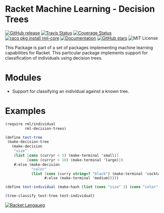 # Racket Machine Learning - Decision Trees

[![GitHub release](https://img.shields.io/github/release/johnstonskj/rml-decisiontrees.svg?style=flat-square)](https://github.com/johnstonskj/rml-decisiontrees/releases)
[![Travis Status](https://travis-ci.org/johnstonskj/rml-decisiontrees.svg)](https://www.travis-ci.org/johnstonskj/rml-decisiontrees)
[![Coverage Status](https://coveralls.io/repos/github/johnstonskj/rml-decisiontrees/badge.svg?branch=master)](https://coveralls.io/github/johnstonskj/rml-decisiontrees?branch=master)
[![raco pkg install rml-core](https://img.shields.io/badge/raco%20pkg%20install-rml--decisiontrees-blue.svg)](http://pkgs.racket-lang.org/package/rml-decisiontrees)
[![Documentation](https://img.shields.io/badge/raco%20docs-rml--decisiontrees-blue.svg)](http://docs.racket-lang.org/rml-decisiontrees/index.html)
[![GitHub stars](https://img.shields.io/github/stars/johnstonskj/rml-core.svg)](https://github.com/johnstonskj/rml-core/stargazers)
![MIT License](https://img.shields.io/badge/license-MIT-118811.svg)

This Package is part of a set of packages implementing machine learning capabilities for Racket.
This particular package implements support for classification of individuals using decision trees.

# Modules

* Support for classifying an individual against a known tree.

# Examples

```scheme
(require rml/individual
         rml-decision-trees)

(define test-tree
 (make-decision-tree
   (make-decision
    "size"
    (list [cons (curryr < 5) (make-terminal 'small)]
          [cons (curryr > 10) (make-terminal 'large)])
    #:else (make-decision
            "color"
            (list [cons (curry string=? "black") (make-terminal 'cocktail)])
                  #:else (make-terminal 'medium)))))

(define test-individual (make-hash (list (cons "size" 3) (cons "color" "black"))))

(tree-classify test-tree test-individual)
```

[![Racket Langaueg](https://racket-lang.org/logo-and-text-1-2.png)](https://racket-lang.org/)
